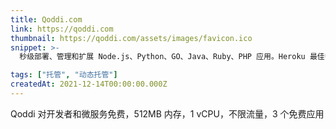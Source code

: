 ```yaml
---
title: Qoddi.com
link: https://qoddi.com
thumbnail: https://qoddi.com/assets/images/favicon.ico
snippet: >-
  秒级部署、管理和扩展 Node.js、Python、GO、Java、Ruby、PHP 应用。Heroku 最佳替代方案 | Qoddi.com

tags: ["托管", "动态托管"]
createdAt: 2021-12-14T00:00:00.000Z
---
```

Qoddi 对开发者和微服务免费，512MB 内存，1 vCPU，不限流量，3 个免费应用